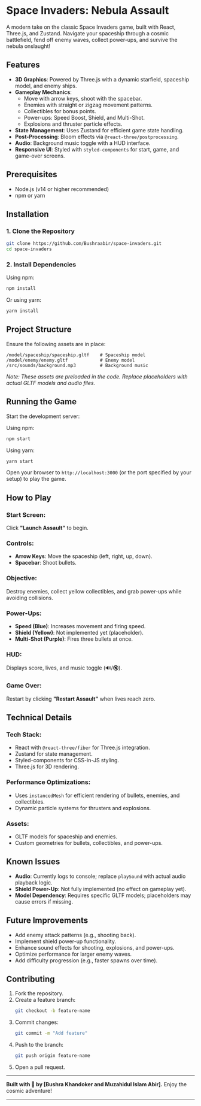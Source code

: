 # Space Invaders: Nebula Assault

A modern take on the classic Space Invaders game, built with React, Three.js, and Zustand. Navigate your spaceship through a cosmic battlefield, fend off enemy waves, collect power-ups, and survive the nebula onslaught!

## Features

- **3D Graphics**: Powered by Three.js with a dynamic starfield, spaceship model, and enemy ships.
- **Gameplay Mechanics**:
  - Move with arrow keys, shoot with the spacebar.
  - Enemies with straight or zigzag movement patterns.
  - Collectibles for bonus points.
  - Power-ups: Speed Boost, Shield, and Multi-Shot.
  - Explosions and thruster particle effects.
- **State Management**: Uses Zustand for efficient game state handling.
- **Post-Processing**: Bloom effects via `@react-three/postprocessing`.
- **Audio**: Background music toggle with a HUD interface.
- **Responsive UI**: Styled with `styled-components` for start, game, and game-over screens.

## Prerequisites

- Node.js (v14 or higher recommended)
- npm or yarn

## Installation

### 1. Clone the Repository
```bash
git clone https://github.com/Bushraabir/space-invaders.git
cd space-invaders
```

### 2. Install Dependencies
Using npm:
```bash
npm install
```
Or using yarn:
```bash
yarn install
```

## Project Structure
Ensure the following assets are in place:
```
/model/spaceship/spaceship.gltf    # Spaceship model
/model/enemy/enemy.gltf            # Enemy model
/src/sounds/background.mp3         # Background music
```
*Note: These assets are preloaded in the code. Replace placeholders with actual GLTF models and audio files.*

## Running the Game
Start the development server:

Using npm:
```bash
npm start
```
Using yarn:
```bash
yarn start
```

Open your browser to `http://localhost:3000` (or the port specified by your setup) to play the game.

## How to Play

### Start Screen:
Click **"Launch Assault"** to begin.

### Controls:
- **Arrow Keys**: Move the spaceship (left, right, up, down).
- **Spacebar**: Shoot bullets.

### Objective:
Destroy enemies, collect yellow collectibles, and grab power-ups while avoiding collisions.

### Power-Ups:
- **Speed (Blue)**: Increases movement and firing speed.
- **Shield (Yellow)**: Not implemented yet (placeholder).
- **Multi-Shot (Purple)**: Fires three bullets at once.

### HUD:
Displays score, lives, and music toggle (🔊/🔇).

### Game Over:
Restart by clicking **"Restart Assault"** when lives reach zero.

## Technical Details

### Tech Stack:
- React with `@react-three/fiber` for Three.js integration.
- Zustand for state management.
- Styled-components for CSS-in-JS styling.
- Three.js for 3D rendering.

### Performance Optimizations:
- Uses `instancedMesh` for efficient rendering of bullets, enemies, and collectibles.
- Dynamic particle systems for thrusters and explosions.

### Assets:
- GLTF models for spaceship and enemies.
- Custom geometries for bullets, collectibles, and power-ups.

## Known Issues

- **Audio**: Currently logs to console; replace `playSound` with actual audio playback logic.
- **Shield Power-Up**: Not fully implemented (no effect on gameplay yet).
- **Model Dependency**: Requires specific GLTF models; placeholders may cause errors if missing.

## Future Improvements

- Add enemy attack patterns (e.g., shooting back).
- Implement shield power-up functionality.
- Enhance sound effects for shooting, explosions, and power-ups.
- Optimize performance for larger enemy waves.
- Add difficulty progression (e.g., faster spawns over time).

## Contributing

1. Fork the repository.
2. Create a feature branch:
   ```bash
   git checkout -b feature-name
   ```
3. Commit changes:
   ```bash
   git commit -m "Add feature"
   ```
4. Push to the branch:
   ```bash
   git push origin feature-name
   ```
5. Open a pull request.


---
**Built with 🚀 by [Bushra Khandoker and Muzahidul Islam Abir].** Enjoy the cosmic adventure!

---
